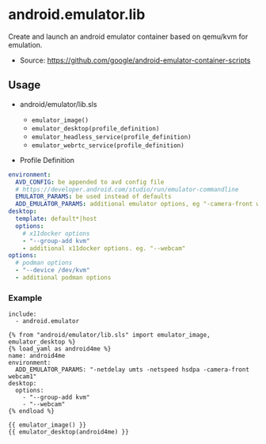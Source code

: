 # android.emulator.lib

Create and launch an android emulator container based on qemu/kvm for emulation.

+ Source: https://github.com/google/android-emulator-container-scripts

## Usage

+ android/emulator/lib.sls
  + `emulator_image()`
  + `emulator_desktop(profile_definition)`
  + `emulator_headless_service(profile_definition)`
  + `emulator_webrtc_service(profile_definition)`

+ Profile Definition

```yaml
environment:
  AVD_CONFIG: be appended to avd config file
  # https://developer.android.com/studio/run/emulator-commandline
  EMULATOR_PARAMS: be used instead of defaults
  ADD_EMULATOR_PARAMS: additional emulator options, eg "-camera-front webcam1"
desktop:
  template: default*|host
  options:
    # x11docker options
    - "--group-add kvm"
    - additional x11docker options. eg. "--webcam"
options:
  # podman options
  - "--device /dev/kvm"
  - additional podman options
```

### Example

```jinja
include:
  - android.emulator

{% from "android/emulator/lib.sls" import emulator_image, emulator_desktop %}
{% load_yaml as android4me %}
name: android4me
environment:
  ADD_EMULATOR_PARAMS: "-netdelay umts -netspeed hsdpa -camera-front webcam1"
desktop:
  options:
    - "--group-add kvm"
    - "--webcam"
{% endload %}

{{ emulator_image() }}
{{ emulator_desktop(android4me) }}
```
